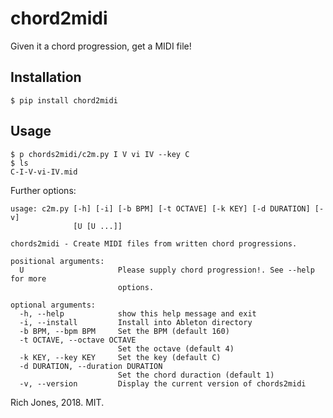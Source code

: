 # chord2midi

Given it a chord progression, get a MIDI file!

## Installation

    $ pip install chord2midi

## Usage

    $ p chords2midi/c2m.py I V vi IV --key C
    $ ls
    C-I-V-vi-IV.mid

Further options:

```
usage: c2m.py [-h] [-i] [-b BPM] [-t OCTAVE] [-k KEY] [-d DURATION] [-v]
              [U [U ...]]

chords2midi - Create MIDI files from written chord progressions.

positional arguments:
  U                     Please supply chord progression!. See --help for more
                        options.

optional arguments:
  -h, --help            show this help message and exit
  -i, --install         Install into Ableton directory
  -b BPM, --bpm BPM     Set the BPM (default 160)
  -t OCTAVE, --octave OCTAVE
                        Set the octave (default 4)
  -k KEY, --key KEY     Set the key (default C)
  -d DURATION, --duration DURATION
                        Set the chord duraction (default 1)
  -v, --version         Display the current version of chords2midi
```

Rich Jones, 2018. MIT.